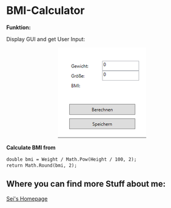# BMI-Calculator

**Funktion:**

Display GUI and get User Input:

<p align="center">
  <img src="GUI.png">
</p>

**Calculate BMI from**

```
double bmi = Weight / Math.Pow(Height / 100, 2);
return Math.Round(bmi, 2);
```

## Where you can find more Stuff about me:

[Sei's Homepage](https://sei-vae.github.io/)
